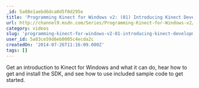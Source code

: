 ```yaml
---
_id: 5a88e1aebd6dca0d5f0d295e
title: 'Programming Kinect for Windows v2: (01) Introducing Kinect Development'
url: http://channel9.msdn.com/Series/Programming-Kinect-for-Windows-v2/01
category: videos
slug: 'programming-kinect-for-windows-v2-01-introducing-kinect-development'
user_id: 5a83ce59d6eb0005c4ecda2c
createdOn: '2014-07-26T11:16:09.000Z'
tags: []
---
```


Get an introduction to Kinect for Windows and what it can do, hear how to get and install the SDK, and see how to use included sample code to get started.
